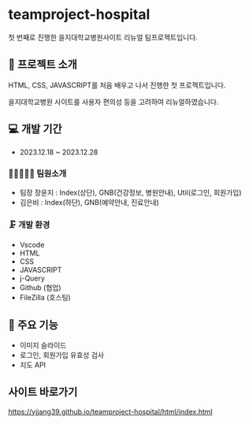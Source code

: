 # teamproject-hospital
첫 번째로 진행한 을지대학교병원사이트 리뉴얼 팀프로젝트입니다. 




## 📕 프로젝트 소개
HTML, CSS, JAVASCRIPT를 처음 배우고 나서 진행한 첫 프로젝트입니다.

을지대학교병원 사이트를 사용자 편의성 등을 고려하여 리뉴얼하였습니다.



## 💻 개발 기간
* 2023.12.18 ~ 2023.12.28

### 👩🏻‍🤝‍👩🏻 팀원소개
* 팀장 장윤지 : Index(상단), GNB(건강정보, 병원안내), Util(로그인, 회원가입)
* 김은비 : Index(하단), GNB(예약안내, 진료안내)

### 🗜 개발 환경
* Vscode
* HTML
* CSS
* JAVASCRIPT
* j-Query
* Github (협업)
* FileZilla (호스팅)


## 📌 주요 기능
* 이미지 슬라이드
* 로그인, 회원가입 유효성 검사
* 지도 API


## 사이트 바로가기
<https://yjjang39.github.io/teamproject-hospital/html/index.html>
